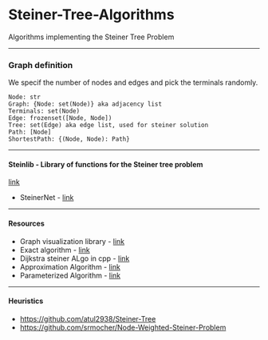 # Steiner-Tree-Algorithms
Algorithms implementing the Steiner Tree Problem


---

### Graph definition

We specif the number of nodes and edges and pick the terminals randomly.

```
Node: str
Graph: {Node: set(Node)} aka adjacency list
Terminals: set(Node)
Edge: frozenset([Node, Node])
Tree: set(Edge) aka edge list, used for steiner solution
Path: [Node]
ShortestPath: {(Node, Node): Path}
```

---

#### Steinlib - Library of functions for the Steiner tree problem

[link](http://steinlib.zib.de/steinlib.php)

- SteinerNet - [link](https://github.com/krashkov/SteinerNet)


---
#### Resources

- Graph visualization library - [link](https://pypi.org/project/graphviz/)
- Exact algorithm - [link](https://github.com/kellerb/steiner-tree-python)
- Dijkstra steiner ALgo in cpp - [link](https://github.com/Zakuta/dijkstra-steiner-algo)
- Approximation Algorithm - [link](https://github.com/mouton5000/DSTAlgoEvaluation)
- Parameterized Algorithm - [link](https://github.com/maoxc/steiner-tree-pas)

---

#### Heuristics

- https://github.com/atul2938/Steiner-Tree
- https://github.com/srmocher/Node-Weighted-Steiner-Problem